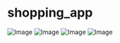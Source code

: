 # shopping_app


![Image](Shoppping_App/blob/code/assets/anh1.png)
![Image](Shoppping_App/blob/code/assets/anh2.png)
![Image](Shoppping_App/blob/code/assets/anh3.png)
![Image](Shoppping_App/blob/code/assets/anh4.png)
